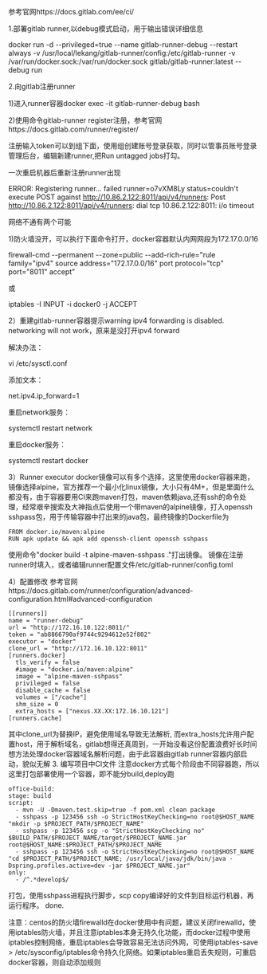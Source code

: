 参考官网https://docs.gitlab.com/ee/ci/

1.部署gitlab runner,以debug模式启动，用于输出错误详细信息

docker run -d --privileged=true --name gitlab-runner-debug --restart always -v /usr/local/lekang/gitlab-runner/config:/etc/gitlab-runner -v /var/run/docker.sock:/var/run/docker.sock gitlab/gitlab-runner:latest --debug run

2.向gitlab注册runner

  1)进入runner容器docker exec -it gitlab-runner-debug bash
  
  2)使用命令gitlab-runner register注册，参考官网https://docs.gitlab.com/runner/register/
  
  注册输入token可以到组下面，使用组创建账号登录获取，同时以管事员账号登录管理后台，编辑新建runner,把Run untagged jobs打勾。
  
  一次重启机器后重新注册runner出现
  
  ERROR: Registering runner... failed                 runner=o7vXM8Ly status=couldn't execute POST against http://10.86.2.122:8011/api/v4/runners: Post http://10.86.2.122:8011/api/v4/runners: dial tcp 10.86.2.122:8011: i/o timeout
  
  网络不通有两个可能
  
  1)防火墙没开，可以执行下面命令打开，docker容器默认内网网段为172.17.0.0/16
  
  firewall-cmd --permanent --zone=public --add-rich-rule="rule family="ipv4" source address="172.17.0.0/16" port protocol="tcp" port="8011" accept"
  
  或
  
  iptables -I INPUT -i docker0 -j ACCEPT
  
  2）重建gitlab-runner容器提示warning ipv4 forwarding is disabled. networking will not work，原来是没打开ipv4 forward
  
  解决办法：
  
  vi /etc/sysctl.conf
  
  添加文本：
  
  net.ipv4.ip_forward=1
  
  重启network服务：
  
  systemctl restart network
  
  重启docker服务：
  
  systemctl restart docker
  
  3）Runner executor docker镜像可以有多个选择，这里使用docker容器来跑，镜像选择alpine，官方推荐一个最小化linux镜像，大小只有4M+，但是里面什么都没有，由于容器要用CI来跑maven打包，maven依赖java,还有ssh的命令处理，经常艰辛搜索及大神指点后使用一个带maven的alpine镜像，打入openssh sshpass包，用于传输容器中打出来的java包，最终镜像的Dockerfile为
    
    FROM docker.io/maven:alpine
    RUN apk update && apk add openssh-client openssh sshpass
    
   使用命令"docker build -t alpine-maven-sshpass ."打出镜像。
   镜像在注册runner时填入，或者编辑runner配置文件/etc/gitlab-runner/config.toml
    
   4）配置修改
    参考官网https://docs.gitlab.com/runner/configuration/advanced-configuration.html#advanced-configuration
    

    [[runners]]
    name = "runner-debug"
    url = "http://172.16.10.122:8011/"
    token = "ab8866790af9744c9294612e52f802"
    executor = "docker"
    clone_url = "http://172.16.10.122:8011"
    [runners.docker]
      tls_verify = false
      #image = "docker.io/maven:alpine"
      image = "alpine-maven-sshpass"
      privileged = false
      disable_cache = false
      volumes = ["/cache"]
      shm_size = 0
      extra_hosts = ["nexus.XX.XX:172.16.10.121"]
    [runners.cache]

    
   其中clone_url为替换IP，避免使用域名导致无法解析, 而extra_hosts允许用户配置host，用于解析域名，gitlab想得还真周到，一开始没看这份配置浪费好长时间
    想方法处理docker容器域名解析问题，由于此容器由gitlab runner容器内部启动，貌似无解
3. 编写项目中CI文件
  注意docker方式每个阶段由不同容器跑，所以这里打包部署使用一个容器，即不能分build,deploy跑
  
  ```
  office-build:
  stage: build
  script:
    - mvn -U -Dmaven.test.skip=true -f pom.xml clean package
    - sshpass -p 123456 ssh -o StrictHostKeyChecking=no root@$HOST_NAME "mkdir -p $PROJECT_PATH/$PROJECT_NAME"
    - sshpass -p 123456 scp -o "StrictHostKeyChecking no" $BUILD_PATH/$PROJECT_NAME/target/$PROJECT_NAME.jar root@$HOST_NAME:$PROJECT_PATH/$PROJECT_NAME
    - sshpass -p 123456 ssh -o StrictHostKeyChecking=no root@$HOST_NAME "cd $PROJECT_PATH/$PROJECT_NAME; /usr/local/java/jdk/bin/java -Dspring.profiles.active=dev -jar $PROJECT_NAME.jar"
  only:
    - /^.*develop$/
  ```
  
   打包，使用sshpass进程执行脚步，scp copy编译好的文件到目标运行机器，再运行程序。
    done.
    
注意：centos的防火墙firewalld在docker使用中有问题，建议关闭firewalld，使用iptables防火墙，并且注意iptables本身无持久化功能，而docker过程中使用iptables控制网络，重启iptables会导致容易无法访问外网，可使用iptables-save > /etc/sysconfig/iptables命令持久化网络。如果iptables重启丢失规则，可重启docker容器，则自动添加规则
